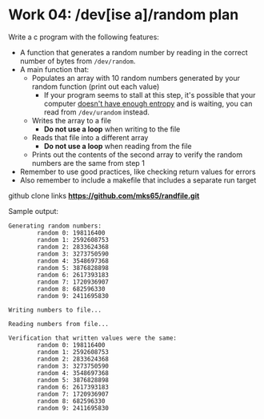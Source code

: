 # Work 04: /dev[ise a]/random plan

Write a c program with the following features:
- A function that generates a random number by reading in the correct number of bytes from `/dev/random`.
- A main function that:
  - Populates an array with 10 random numbers generated by your random function (print out each value)
     - If your program seems to stall at this step, it's possible that your computer [doesn't have enough entropy](https://en.wikipedia.org/wiki//dev/random) and is waiting, you can read from `/dev/urandom` instead.
  - Writes the array to a file
    - **Do not use a loop** when writing to the file
  - Reads that file into a different array
    - **Do not use a loop** when reading from the file
  - Prints out the contents of the second array to verify the random numbers are the same from step 1
- Remember to use good practices, like checking return values for errors
- Also remember to include a makefile that includes a separate run target

github clone links
**https://github.com/mks65/randfile.git**

Sample output:
```
Generating random numbers:
        random 0: 198116400
        random 1: 2592608753
        random 2: 2833624368
        random 3: 3273750590
        random 4: 3548697368
        random 5: 3876828898
        random 6: 2617393183
        random 7: 1720936907
        random 8: 682596330
        random 9: 2411695830

Writing numbers to file...

Reading numbers from file...

Verification that written values were the same:
        random 0: 198116400
        random 1: 2592608753
        random 2: 2833624368
        random 3: 3273750590
        random 4: 3548697368
        random 5: 3876828898
        random 6: 2617393183
        random 7: 1720936907
        random 8: 682596330
        random 9: 2411695830
```